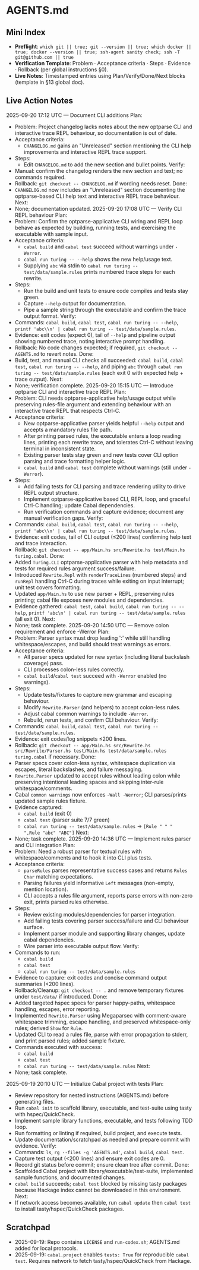 # AGENTS.md

## Mini Index
- **Preflight**: `which git || true; git --version || true; which docker || true; docker --version || true; ssh-agent sanity check; ssh -T git@github.com || true`
- **Verification Template**: Problem · Acceptance criteria · Steps · Evidence · Rollback (per global instructions §0).
- **Live Notes**: Timestamped entries using Plan/Verify/Done/Next blocks (template in §13 global doc).

## Live Action Notes
2025-09-20 17:12 UTC — Document CLI additions
Plan:
- Problem: Project changelog lacks notes about the new optparse CLI and interactive trace REPL behaviour, so documentation is out of date.
- Acceptance criteria:
  * `CHANGELOG.md` gains an "Unreleased" section mentioning the CLI help improvements and interactive REPL trace support.
- Steps:
  * Edit `CHANGELOG.md` to add the new section and bullet points.
Verify:
- Manual: confirm the changelog renders the new section and text; no commands required.
- Rollback: `git checkout -- CHANGELOG.md` if wording needs reset.
Done:
- `CHANGELOG.md` now includes an "Unreleased" section documenting the optparse-based CLI help text and interactive REPL trace behaviour.
Next:
- None; documentation updated.
2025-09-20 17:08 UTC — Verify CLI REPL behaviour
Plan:
- Problem: Confirm the optparse-applicative CLI wiring and REPL loop behave as expected by building, running tests, and exercising the executable with sample input.
- Acceptance criteria:
  * `cabal build` and `cabal test` succeed without warnings under `-Werror`.
  * `cabal run turing -- --help` shows the new help/usage text.
  * Supplying `abc` via stdin to `cabal run turing -- test/data/sample.rules` prints numbered trace steps for each rewrite.
- Steps:
  * Run the build and unit tests to ensure code compiles and tests stay green.
  * Capture `--help` output for documentation.
  * Pipe a sample string through the executable and confirm the trace output format.
Verify:
- Commands: `cabal build`, `cabal test`, `cabal run turing -- --help`, `printf 'abc\\n' | cabal run turing -- test/data/sample.rules`.
- Evidence: exit codes (expect 0), tail of `--help` and pipeline output showing numbered trace, noting interactive prompt handling.
- Rollback: No code changes expected; if required, `git checkout -- AGENTS.md` to revert notes.
Done:
- Build, test, and manual CLI checks all succeeded: `cabal build`, `cabal test`, `cabal run turing -- --help`, and piping `abc` through `cabal run turing -- test/data/sample.rules` (each exit 0 with expected help + trace output).
Next:
- None; verification complete.
2025-09-20 15:15 UTC — Introduce optparse CLI and interactive trace REPL
Plan:
- Problem: CLI needs optparse-applicative help/usage output while preserving rules-file argument and extending behaviour with an interactive trace REPL that respects Ctrl-C.
- Acceptance criteria:
  * New optparse-applicative parser yields helpful `--help` output and accepts a mandatory rules file path.
  * After printing parsed rules, the executable enters a loop reading lines, printing each rewrite trace, and tolerates Ctrl-C without leaving terminal in inconsistent state.
  * Existing parser tests stay green and new tests cover CLI option parsing and trace formatting helper logic.
  * `cabal build` and `cabal test` complete without warnings (still under `-Werror`).
- Steps:
  * Add failing tests for CLI parsing and trace rendering utility to drive REPL output structure.
  * Implement optparse-applicative based CLI, REPL loop, and graceful Ctrl-C handling; update Cabal dependencies.
  * Run verification commands and capture evidence; document any manual verification gaps.
Verify:
- Commands: `cabal build`, `cabal test`, `cabal run turing -- --help`, `printf 'abc\\n' | cabal run turing -- test/data/sample.rules`.
- Evidence: exit codes, tail of CLI output (≤200 lines) confirming help text and trace interaction.
- Rollback: `git checkout -- app/Main.hs src/Rewrite.hs test/Main.hs turing.cabal`.
Done:
- Added `Turing.CLI` optparse-applicative parser with help metadata and tests for required rules argument success/failure.
- Introduced `Rewrite.Repl` with `renderTraceLines` (numbered steps) and `runRepl` handling Ctrl-C during traces while exiting on input interrupt; unit test covers formatting.
- Updated `app/Main.hs` to use new parser + REPL, preserving rules printing; cabal file exposes new modules and dependencies.
- Evidence gathered: `cabal test`, `cabal build`, `cabal run turing -- --help`, `printf 'abc\n' | cabal run turing -- test/data/sample.rules` (all exit 0).
Next:
- None; task complete.
2025-09-20 14:50 UTC — Remove colon requirement and enforce -Werror
Plan:
- Problem: Parser syntax must drop leading ':' while still handling whitespace/escapes, and build should treat warnings as errors.
- Acceptance criteria:
  * All parser specs updated for new syntax (including literal backslash coverage) pass.
  * CLI processes colon-less rules correctly.
  * `cabal build`/`cabal test` succeed with `-Werror` enabled (no warnings).
- Steps:
  * Update tests/fixtures to capture new grammar and escaping behaviour.
  * Modify `Rewrite.Parser` (and helpers) to accept colon-less rules.
  * Adjust cabal common warnings to include `-Werror`.
  * Rebuild, rerun tests, and confirm CLI behaviour.
Verify:
- Commands: `cabal build`, `cabal test`, `cabal run turing -- test/data/sample.rules`.
- Evidence: exit codes/log snippets ≤200 lines.
- Rollback: `git checkout -- app/Main.hs src/Rewrite.hs src/Rewrite/Parser.hs test/Main.hs test/data/sample.rules turing.cabal` if necessary.
Done:
- Parser specs cover colon-less syntax, whitespace duplication via escapes, literal backslashes, and failure messaging.
- `Rewrite.Parser` updated to accept rules without leading colon while preserving intentional leading spaces and skipping inter-rule whitespace/comments.
- Cabal `common warnings` now enforces `-Wall -Werror`; CLI parses/prints updated sample rules fixture.
- Evidence captured:
  * `cabal build` (exit 0)
  * `cabal test` (parser suite 7/7 green)
  * `cabal run turing -- test/data/sample.rules` → `[Rule " " "  ",Rule "abc" "ABC"]`
Next:
- None; task complete.
2025-09-20 14:36 UTC — Implement rules parser and CLI integration
Plan:
- Problem: Need a robust parser for textual rules with whitespace/comments and to hook it into CLI plus tests.
- Acceptance criteria:
  * `parseRules` parses representative success cases and returns `Rules Char` matching expectations.
  * Parsing failures yield informative `Left` messages (non-empty, mention location).
  * CLI accepts a rules file argument, reports parse errors with non-zero exit, prints parsed rules otherwise.
- Steps:
  * Review existing modules/dependencies for parser integration.
  * Add failing tests covering parser success/failure and CLI behaviour surface.
  * Implement parser module and supporting library changes, update cabal dependencies.
  * Wire parser into executable output flow.
Verify:
- Commands to run:
  * `cabal build`
  * `cabal test`
  * `cabal run turing -- test/data/sample.rules`
- Evidence to capture: exit codes and concise command output summaries (<200 lines).
- Rollback/Cleanup: `git checkout -- .` and remove temporary fixtures under `test/data/` if introduced.
Done:
- Added targeted hspec specs for parser happy-paths, whitespace handling, escapes, error reporting.
- Implemented `Rewrite.Parser` using Megaparsec with comment-aware whitespace trimming, escape handling, and preserved whitespace-only rules; derived `Show` for `Rule`.
- Updated CLI to read a rules file, parse with error propagation to stderr, and print parsed rules; added sample fixture.
- Commands executed with success:
  * `cabal build`
  * `cabal test`
  * `cabal run turing -- test/data/sample.rules`
Next:
- None; task complete.

2025-09-19 20:10 UTC — Initialize Cabal project with tests
Plan:
- Review repository for nested instructions (AGENTS.md) before generating files.
- Run `cabal init` to scaffold library, executable, and test-suite using tasty with hspec/QuickCheck.
- Implement sample library functions, executable, and tests following TDD loop.
- Run formatting or linting if required, build project, and execute tests.
- Update documentation/scratchpad as needed and prepare commit with evidence.
Verify:
- Commands: `ls`, `rg --files -g 'AGENTS.md'`, `cabal build`, `cabal test`.
- Capture test output (<200 lines) and ensure exit codes are 0.
- Record git status before commit; ensure clean tree after commit.
Done:
- Scaffolded Cabal project with library/executable/test-suite, implemented sample functions, and documented changes.
- `cabal build` succeeds; `cabal test` blocked by missing tasty packages because Hackage index cannot be downloaded in this environment.
Next:
- If network access becomes available, run `cabal update` then `cabal test` to install tasty/hspec/QuickCheck packages.

## Scratchpad
- 2025-09-19: Repo contains `LICENSE` and `run-codex.sh`; AGENTS.md added for local protocols.
- 2025-09-19: `cabal.project` enables `tests: True` for reproducible `cabal test`. Requires network to fetch tasty/hspec/QuickCheck from Hackage.

